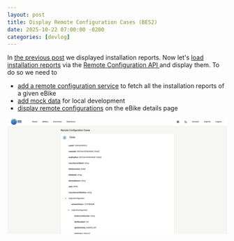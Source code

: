 ```yaml
---
layout: post
title: Display Remote Configuration Cases (BES2)
date: 2025-10-22 07:00:00 -0200
categories: [devlog]
---
```


In [the previous post](https://open-ebike.github.io/devlog/2025/10/21/display-installation-reports.html) we displayed installation reports.
Now let's [load installation reports](https://github.com/open-ebike/open-ebike-frontend/issues/32) via the [Remote Configuration API
](https://portal.bosch-ebike.com/data-act/app#/smart-system-remote-configuration) and display them. 
To do so we need to

* [add a remote configuration service](https://github.com/open-ebike/open-ebike-frontend/commit/12f830c9101ad38ee448e2237ef55878e993ac4f) to fetch all the installation reports of a given eBike
* [add mock data](https://github.com/open-ebike/open-ebike-frontend/commit/bbc4d431332b65f3916d6116458cc8182c5525ad) for local development
* [display remote configurations](https://github.com/open-ebike/open-ebike-frontend/commit/fe2e6661073fcd10476bb965b4dafb576914ff42) on the eBike details page

![web-app-remote-configuration-cases.png](/assets/2025-10-22/web-app-remote-configuration-cases.png)